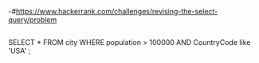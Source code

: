 -#https://www.hackerrank.com/challenges/revising-the-select-query/problem



##
SELECT
    *
FROM
    city
WHERE
    population > 100000
    AND CountryCode like 'USA'
;

